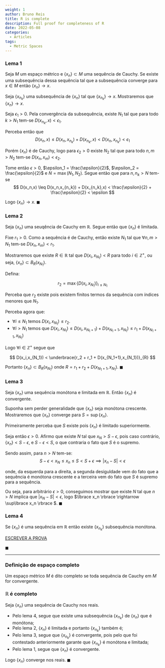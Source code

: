 ```yaml
---
weight: 1
author: Bruno Reis
title: R is complete
description: Full proof for completeness of R
date: 2022-05-08
categories:
  - Articles
tags:
  - Metric Spaces
---
```

### Lema 1
Seja $M$ um espaço métrico e $\lbrace x_n \rbrace \subset M$ uma sequência de Cauchy. Se existe uma subsequência dessa sequência tal que a subsequência converge para $x \in M$ então $\lbrace x_n \rbrace \rightarrow x$.

Seja $\lbrace x_{n_k} \rbrace$ uma subsequência de $\lbrace x_n \rbrace$ tal que $\lbrace x_{n_k} \rbrace \rightarrow x$. Mostraremos que $\lbrace x_n \rbrace \rightarrow x$.

Seja $\epsilon_1 > 0$. Pela convergência da subsequência, existe $N_1$ tal que para todo $k > N_1$ tem-se $D(x_{n_k},x) < \epsilon_1$.

Perceba então que 
$$
D(x_n,x) \leq D(x_n,x_{n_k}) + D(x_{n_k},x) < D(x_n,x_{n_k}) < \epsilon_1
$$

Porém $\lbrace x_n \rbrace$ é de Cauchy, logo para $\epsilon_2 > 0$ existe $N_2$ tal que para todo $n,m > N_2$ tem-se $D(x_n,x_m) < \epsilon_2$.

Tome então $\epsilon > 0$, $\epsilon_1 = \frac{\epsilon}{2}$, $\epsilon_2 = \frac{\epsilon}{2}$ e $N = \max(N_1,N_2)$. Segue então que para $n,n_k > N$ tem-se
$$
D(x_n,x) \leq D(x_n,x_{n_k}) + D(x_{n_k},x) < \frac{\epsilon}{2} + \frac{\epsilon}{2} < \epsilon
$$

Logo $\lbrace x_n \rbrace \rightarrow x$. $\blacksquare$


### Lema 2
Seja $\lbrace x_n \rbrace$ uma seuqência de Cauchy em $\mathbb{R}$. Segue então que $\lbrace x_n \rbrace$ é limitada.

Fixe $r_1 > 0$. Como a sequência é de Cauchy, então existe $N_1$ tal que $\forall n,m > N_1$ tem-se $D(x_n,x_m) < r_1$.

Mostraremos que existe $R \in \mathbb{R}$ tal que $D(x_i,x_{N_1}) < R$ para todo $i \in \mathbb{Z}^+$, ou seja, $\lbrace x_n \rbrace \subset B_R(x_{N_1})$.

Defina:

$$
r_2 = \max \lbrace D(x_i,x_{N_1})\rbrace_{i \leq N_1}
$$

Perceba que $r_2$ existe pois existem finitos termos da sequência com índices menores que $N_1$.

Perceba agora que:

- $\forall i \leq N_1$ temos $D(x_i,x_{N_1}) \leq r_2$. 
- $\forall i > N_1$ temos que $D(x_i,x_{N_1}) \leq D(x_i, x_{N_1+1}) + D(x_{N_1+1},x_{N_1}) \leq r_1 + D(x_{N_1+1},x_{N_1})$

Logo $\forall i \in \mathbb{Z}^+$ segue que

$$
D(x_i,x_{N_1}) < \underbrace{r_2 + r_1 + D(x_{N_1+1},x_{N_1})}_{R}
$$

Portanto $\lbrace x_n \rbrace \subset B_R(x_{N_1})$ onde $R = r_1 + r_2 + D(x_{N_1+1},x_{N_1})$. $\blacksquare$

### Lema 3
Seja $\lbrace x_n \rbrace$ uma sequência monótona e limitada em $\mathbb{R}$. Então $\lbrace x_n \rbrace$ é convergente.

Suponha sem perder generalidade que $\lbrace x_n \rbrace$ seja monótona crescente. Mostraremos que $\lbrace x_n \rbrace$ converge para $S = \sup \lbrace x_n \rbrace$.

Primeiramente perceba que $S$ existe pois $\lbrace x_n \rbrace$ é limitado superiormente.

Seja então $\epsilon > 0$. Afirmo que existe $N$ tal que $x_N > S - \epsilon$, pois caso contrário, $\lbrace x_n \rbrace < S - \epsilon$, e $S - \epsilon < S$, o que contraria o fato que $S$ é o supremo.

Sendo assim, para $n > N$ tem-se:
$$
S - \epsilon < x_N \leq x_n \leq S < S + \epsilon \implies |x_n - S| < \epsilon
$$ 

onde, da esquerda para a direita, a segunda desiguldade vem do fato que a sequência é monótona crescente e a terceira vem do fato que $S$ é supremo para a sequência.

Ou seja, para arbitrário $\epsilon > 0$, conseguimos mostrar que existe $N$ tal que $n > N$ implica que $|x_N - S| < \epsilon$, logo $\lbrace x_n \rbrace \rightarrow \sup\lbrace x_n \rbrace $. $\blacksquare$


### Lema 4
Se $\lbrace x_n \rbrace$ é uma sequência em $\mathbb{R}$ então existe $\lbrace x_{n_k} \rbrace$ subsequência monótona.

[ESCREVER A PROVA](https://math.stackexchange.com/questions/716461/proof-verification-every-sequence-in-bbb-r-contains-a-monotone-sub-sequence)

$\blacksquare$

---
### Definição de espaço completo
Um espaço métrico $M$ é dito completo se toda sequência de Cauchy em $M$ for convergente.

### $\mathbb{R}$ é completo
Seja $\lbrace x_n \rbrace$ uma sequência de Cauchy nos reais.

- Pelo lema 4, segue que existe uma subsequência $\lbrace x_{n_k} \rbrace$ de $\lbrace x_n \rbrace$ que é monótona;
- Pelo lema 2, $\lbrace x_n \rbrace$ é limitada e portanto $\lbrace x_{n_k} \rbrace$ também é;
- Pelo lema 3, segue que $\lbrace x_{n_k} \rbrace$ é convergente, pois pelo que foi contestado anteriormente garante que $\lbrace x_{n_k} \rbrace$ é monótona e limitada;
- Pelo lema 1, segue que $\lbrace x_n \rbrace$ é convergente.

Logo $\lbrace x_n \rbrace$ converge nos reais. $\blacksquare$